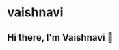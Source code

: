 # vaishnavi
Hi there, I'm Vaishnavi 👋
---------------------------------------------------------------------------------------------------------------------------------------------------------------------------------
